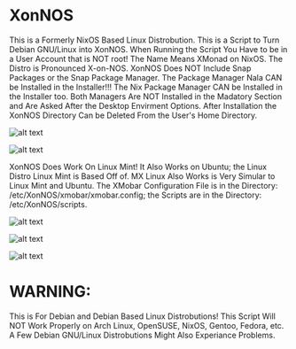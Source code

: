 # XonNOS
This is a Formerly NixOS Based Linux Distrobution.
This is a Script to Turn Debian GNU/Linux into XonNOS.
When Running the Script You Have to be in a User Account that is NOT root!
The Name Means XMonad on NixOS.
The Distro is Pronounced X-on-NOS.
XonNOS Does NOT Include Snap Packages or the Snap Package Manager.
The Package Manager Nala CAN be Installed in the Installer!!!
The Nix Package Manager CAN be Installed in the Installer too.
Both Managers Are NOT Installed in the Madatory Section and Are Asked After the Desktop Envirment Options.
After Installation the XonNOS Directory Can be Deleted From the User's Home Directory.

![alt text](https://github.com/LoganKaval/XonNOS-Pictures/blob/main/xonnos-screenshot.png?raw=true)



![alt text](https://github.com/LoganKaval/XonNOS-Pictures/blob/main/xonnos-screenshot2.png?raw=true)


XonNOS Does Work On Linux Mint!
It Also Works on Ubuntu; the Linux Distro Linux Mint is Based Off of.
MX Linux Also Works is Very Simular to Linux Mint and Ubuntu.
The XMobar Configuration File is in the Directory: /etc/XonNOS/xmobar/xmobar.config; the Scripts are in the Directory: /etc/XonNOS/scripts.

![alt text](https://github.com/LoganKaval/XonNOS-Pictures/blob/main/xonnos-screenshot3.png?raw=true)

![alt text](https://github.com/LoganKaval/XonNOS-Pictures/blob/main/xonnos-screenshot4.png?raw=true)

![alt text](https://github.com/LoganKaval/XonNOS-Pictures/blob/main/xonnos-screenshot5.png?raw=true)

# WARNING:
This is For Debian and Debian Based Linux Distrobutions!
This Script Will NOT Work Properly on Arch Linux, OpenSUSE, NixOS, Gentoo, Fedora, etc.
A Few Debian GNU/Linux Distrobutions Might Also Experiance Problems.
